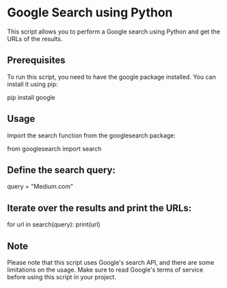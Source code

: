 # Google Search using Python
This script allows you to perform a Google search using Python and get the URLs of the results.

## Prerequisites
To run this script, you need to have the google package installed. You can install it using pip:


pip install google

## Usage
Import the search function from the googlesearch package:

from googlesearch import search

## Define the search query:

query = "Medium.com"

## Iterate over the results and print the URLs:

for url in search(query):
    print(url)
    
## Note
Please note that this script uses Google's search API, and there are some limitations on the usage. Make sure to read Google's terms of service before using this script in your project.